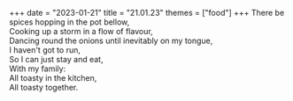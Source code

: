 +++
date = "2023-01-21"
title = "21.01.23"
themes = ["food"]
+++
There be spices hopping in the pot bellow,  
Cooking up a storm in a flow of flavour,  
Dancing round the onions until inevitably on my tongue,  
I haven't got to run,  
So I can just stay and eat,  
With my family:  
All toasty in the kitchen,  
All toasty together.
